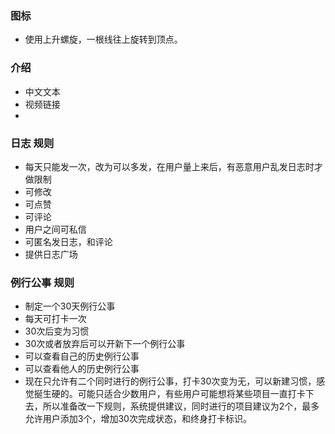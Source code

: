 ### 图标
- 使用上升螺旋，一根线往上旋转到顶点。



### 介绍
- 中文文本
- 视频链接
- 


### 日志 规则
- 每天只能发一次，改为可以多发，在用户量上来后，有恶意用户乱发日志时才做限制
- 可修改
- 可点赞
- 可评论
- 用户之间可私信
- 可匿名发日志，和评论
- 提供日志广场



### 例行公事 规则
- 制定一个30天例行公事
- 每天可打卡一次
- 30次后变为习惯
- 30次或者放弃后可以开新下一个例行公事
- 可以查看自己的历史例行公事
- 可以查看他人的历史例行公事
- 现在只允许有二个同时进行的例行公事，打卡30次变为无，可以新建习惯，感觉挻生硬的。可能只适合少数用户，有些用户可能想将某些项目一直打卡下去，所以准备改一下规则，系统提供建议，同时进行的项目建议为2个，最多允许用户添加3个，增加30次完成状态，和终身打卡标识。